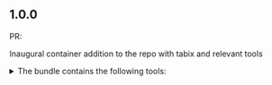 ## 1.0.0

PR: 

Inaugural container addition to the repo with tabix and relevant tools


<details>
<summary> The bundle contains the following tools: </summary>

- htslib
- vcftools
- bedtools
- bcftools
- tabix
- gawk
- gzip


</details>